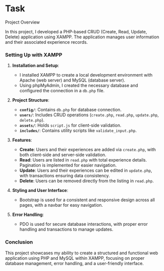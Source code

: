 # Task
Project Overview

In this project, I developed a PHP-based CRUD (Create, Read, Update, Delete) application using XAMPP. The application manages user information and their associated experience records.

### Setting Up with XAMPP

1. **Installation and Setup**:
   - I installed XAMPP to create a local development environment with Apache (web server) and MySQL (database server).
   - Using phpMyAdmin, I created the necessary database and configured the connection in a `db.php` file.

2. **Project Structure**:
   - **`config/`**: Contains `db.php` for database connection.
   - **`users/`**: Includes CRUD operations (`create.php`, `read.php`, `update.php`, `delete.php`).
   - **`assets/`**: Holds `script.js` for client-side validation.
   - **`includes/`**: Contains utility scripts like `validate_input.php`.

3. **Features**:
   - **Create**: Users and their experiences are added via `create.php`, with both client-side and server-side validation.
   - **Read**: Users are listed in `read.php` with total experience details. Pagination is implemented for easier navigation.
   - **Update**: Users and their experiences can be edited in `update.php`, with transactions ensuring data consistency.
   - **Delete**: Users can be removed directly from the listing in `read.php`.

4. **Styling and User Interface**:
   - Bootstrap is used for a consistent and responsive design across all pages, with a navbar for easy navigation.

5. **Error Handling**:
   - PDO is used for secure database interactions, with proper error handling and transactions to manage updates.

### Conclusion

This project showcases my ability to create a structured and functional web application using PHP and MySQL within XAMPP, focusing on proper database management, error handling, and a user-friendly interface.
